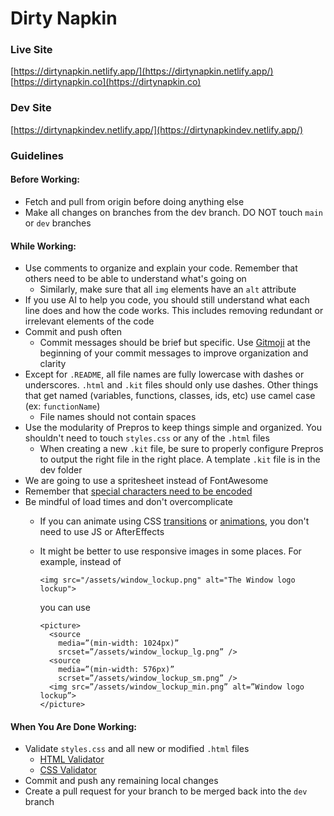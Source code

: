 # Dirty Napkin
### Live Site
[https://dirtynapkin.netlify.app/](https://dirtynapkin.netlify.app/)
[https://dirtynapkin.co](https://dirtynapkin.co)
### Dev Site
[https://dirtynapkindev.netlify.app/](https://dirtynapkindev.netlify.app/)

### Guidelines
#### Before Working:
- Fetch and pull from origin before doing anything else
- Make all changes on branches from the dev branch. DO NOT touch `main` or `dev` branches

#### While Working:
- Use comments to organize and explain your code. Remember that others need to be able to understand what's going on
    - Similarly, make sure that all `img` elements have an `alt` attribute
- If you use AI to help you code, you should still understand what each line does and how the code works. This includes removing redundant or irrelevant elements of the code
- Commit and push often
    - Commit messages should be brief but specific. Use [Gitmoji](https://gitmoji.dev/) at the beginning of your commit messages to improve organization and clarity
- Except for `.README`, all file names are fully lowercase with dashes or underscores. `.html` and `.kit` files should only use dashes. Other things that get named (variables, functions, classes, ids, etc) use camel case (ex: `functionName`)
    - File names should not contain spaces
- Use the modularity of Prepros to keep things simple and organized. You shouldn't need to touch `styles.css` or any of the `.html` files
    - When creating a new `.kit` file, be sure to properly configure Prepros to output the right file in the right place. A template `.kit` file is in the dev folder
- We are going to use a spritesheet instead of FontAwesome
- Remember that [special characters need to be encoded](https://emn178.github.io/online-tools/html_encode.html)
- Be mindful of load times and don't overcomplicate
    - If you can animate using CSS [transitions](https://www.w3schools.com/css/css3_transitions.asp) or [animations](https://www.w3schools.com/css/css3_animations.asp), you don't need to use JS or AfterEffects
    - It might be better to use responsive images in some places. For example, instead of
  
      ```<img src="/assets/window_lockup.png" alt="The Window logo lockup">```
      
      you can use

      ```
      <picture>
        <source
          media=”(min-width: 1024px)”
          srcset=”/assets/window_lockup_lg.png” />
        <source
          media=”(min-width: 576px)”
          scrset=”/assets/window_lockup_sm.png” />
        <img src=”/assets/window_lockup_min.png” alt=”Window logo lockup”>
      </picture>
      ```

#### When You Are Done Working:
- Validate `styles.css` and all new or modified `.html` files
    - [HTML Validator](https://validator.w3.org/#validate_by_upload)
    - [CSS Validator](https://jigsaw.w3.org/css-validator/#validate_by_upload)
- Commit and push any remaining local changes
- Create a pull request for your branch to be merged back into the `dev` branch
